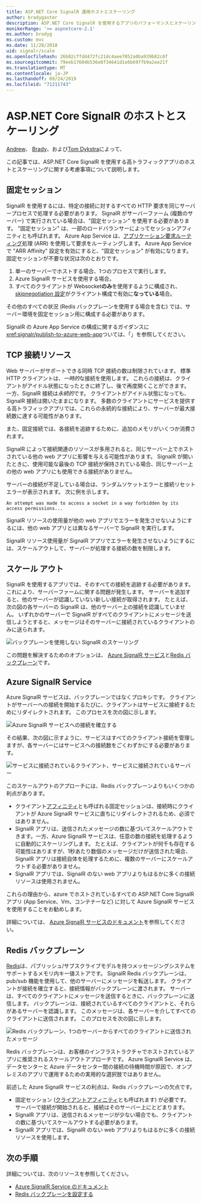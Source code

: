 ```yaml
---
title: ASP.NET Core SignalR 運用ホストとスケーリング
author: bradygaster
description: ASP.NET Core SignalR を使用するアプリのパフォーマンスとスケーリングに関する問題を回避する方法について説明します。
monikerRange: '>= aspnetcore-2.1'
ms.author: bradyg
ms.custom: mvc
ms.date: 11/28/2018
uid: signalr/scale
ms.openlocfilehash: 26b02cffdd472fc21dc4aee7052a0ba939b82c0f
ms.sourcegitcommit: 79eeb17604b536e8f34641d1e6b697fb9a2ee21f
ms.translationtype: MT
ms.contentlocale: ja-JP
ms.lasthandoff: 09/24/2019
ms.locfileid: "71211743"
---
```

# <a name="aspnet-core-signalr-hosting-and-scaling"></a>ASP.NET Core SignalR のホストとスケーリング

[Andrew](https://twitter.com/anurse)、 [Brady](https://twitter.com/bradygaster)、および[Tom Dykstra](https://github.com/tdykstra)によって、

この記事では、ASP.NET Core SignalR を使用する高トラフィックアプリのホストとスケーリングに関する考慮事項について説明します。

## <a name="sticky-sessions"></a>固定セッション

SignalR を使用するには、特定の接続に対するすべての HTTP 要求を同じサーバープロセスで処理する必要があります。 SignalR がサーバーファーム (複数のサーバー) で実行されている場合は、"固定セッション" を使用する必要があります。 "固定セッション" は、一部のロードバランサーによってセッションアフィニティとも呼ばれます。 Azure App Service は、[アプリケーション要求ルーティング](https://docs.microsoft.com/iis/extensions/planning-for-arr/application-request-routing-version-2-overview)処理 (ARR) を使用して要求をルーティングします。 Azure App Service で "ARR Affinity" 設定を有効にすると、"固定セッション" が有効になります。 固定セッションが不要な状況は次のとおりです。

1. 単一のサーバーでホストする場合、1つのプロセスで実行します。
1. Azure SignalR サービスを使用する場合。
1. すべてのクライアントが Websocket**のみ**を使用するように構成され、 [skipnegotiation 設定](xref:signalr/configuration#configure-additional-options)がクライアント構成で有効に**なっている**場合。

その他のすべての状況 (Redis バックプレーンを使用する場合を含む) では、サーバー環境を固定セッション用に構成する必要があります。

SignalR の Azure App Service の構成に関するガイダンスに<xref:signalr/publish-to-azure-web-app>ついては、「」を参照してください。

## <a name="tcp-connection-resources"></a>TCP 接続リソース

Web サーバーがサポートできる同時 TCP 接続の数は制限されています。 標準 HTTP クライアントは、*一時的*な接続を使用します。 これらの接続は、クライアントがアイドル状態になったときに終了し、後で再度開くことができます。 一方、SignalR 接続は*永続的*です。 クライアントがアイドル状態になっても、SignalR 接続は開いたままになります。 多数のクライアントにサービスを提供する高トラフィックアプリでは、これらの永続的な接続により、サーバーが最大接続数に達する可能性があります。

また、固定接続では、各接続を追跡するために、追加のメモリがいくつか消費されます。

SignalR によって接続関連のリソースが多用されると、同じサーバー上でホストされている他の web アプリに影響を与える可能性があります。 SignalR が開いたときに、使用可能な最後の TCP 接続が保持されている場合、同じサーバー上の他の web アプリにも使用できる接続がありません。

サーバーの接続が不足している場合は、ランダムソケットエラーと接続リセットエラーが表示されます。 次に例を示します。

```
An attempt was made to access a socket in a way forbidden by its access permissions...
```

SignalR リソースの使用量が他の web アプリでエラーを発生させないようにするには、他の web アプリとは異なるサーバーで SignalR を実行します。

SignalR リソース使用量が SignalR アプリでエラーを発生させないようにするには、スケールアウトして、サーバーが処理する接続の数を制限します。

## <a name="scale-out"></a>スケール アウト

SignalR を使用するアプリでは、そのすべての接続を追跡する必要があります。これにより、サーバーファームに関する問題が発生します。 サーバーを追加すると、他のサーバーが認識していない新しい接続が取得されます。 たとえば、次の図の各サーバーの SignalR は、他のサーバー上の接続を認識していません。 いずれかのサーバーで SignalR がすべてのクライアントにメッセージを送信しようとすると、メッセージはそのサーバーに接続されているクライアントのみに送られます。

![バックプレーンを使用しない SignalR のスケーリング](scale/_static/scale-no-backplane.png)

この問題を解決するためのオプションは、 [Azure SignalR サービス](#azure-signalr-service)と[Redis バックプレーン](#redis-backplane)です。

## <a name="azure-signalr-service"></a>Azure SignalR Service

Azure SignalR サービスは、バックプレーンではなくプロキシです。 クライアントがサーバーへの接続を開始するたびに、クライアントはサービスに接続するためにリダイレクトされます。 このプロセスを次の図に示します。

![Azure SignalR サービスへの接続を確立する](scale/_static/azure-signalr-service-one-connection.png)

その結果、次の図に示すように、サービスはすべてのクライアント接続を管理しますが、各サーバーにはサービスへの接続数をごくわずかにする必要があります。

![サービスに接続されているクライアント、サービスに接続されているサーバー](scale/_static/azure-signalr-service-multiple-connections.png)

このスケールアウトのアプローチには、Redis バックプレーンよりもいくつかの利点があります。

* クライアント[アフィニティ](/iis/extensions/configuring-application-request-routing-arr/http-load-balancing-using-application-request-routing#step-3---configure-client-affinity)とも呼ばれる固定セッションは、接続時にクライアントが Azure SignalR サービスに直ちにリダイレクトされるため、必須ではありません。
* SignalR アプリは、送信されたメッセージの数に基づいてスケールアウトできます。一方、Azure SignalR サービスは、任意の数の接続を処理するように自動的にスケーリングします。 たとえば、クライアントが何千も存在する可能性はありますが、1秒あたり数個のメッセージだけが送信された場合、SignalR アプリは接続自体を処理するために、複数のサーバーにスケールアウトする必要がありません。
* SignalR アプリでは、SignalR のない web アプリよりもはるかに多くの接続リソースは使用されません。

これらの理由から、azure でホストされているすべての ASP.NET Core SignalR アプリ (App Service、Vm、コンテナーなど) に対して Azure SignalR サービスを使用することをお勧めします。

詳細については、 [Azure SignalR サービスのドキュメント](/azure/azure-signalr/signalr-overview)を参照してください。

## <a name="redis-backplane"></a>Redis バックプレーン

[Redis](https://redis.io/)は、パブリッシュ/サブスクライブモデルを持つメッセージングシステムをサポートするメモリ内キー値ストアです。 SignalR Redis バックプレーンは、pub/sub 機能を使用して、他のサーバーにメッセージを転送します。 クライアントが接続を確立すると、接続情報がバックプレーンに渡されます。 サーバーは、すべてのクライアントにメッセージを送信するときに、バックプレーンに送信します。 バックプレーンは、接続されているすべてのクライアントと、それらがあるサーバーを認識します。 このメッセージは、各サーバーを介してすべてのクライアントに送信されます。 このプロセスを次の図に示します。

![Redis バックプレーン、1つのサーバーからすべてのクライアントに送信されたメッセージ](scale/_static/redis-backplane.png)

Redis バックプレーンは、お客様のインフラストラクチャでホストされているアプリに推奨されるスケールアウトアプローチです。 Azure SignalR Service は、データセンターと Azure データセンター間の接続の待機時間が原因で、オンプレミスのアプリで運用するための実用的な選択肢ではありません。

前述した Azure SignalR サービスの利点は、Redis バックプレーンの欠点です。

* 固定セッション ([クライアントアフィニティ](/iis/extensions/configuring-application-request-routing-arr/http-load-balancing-using-application-request-routing#step-3---configure-client-affinity)とも呼ばれます) が必要です。 サーバーで接続が開始されると、接続はそのサーバー上にとどまります。
* SignalR アプリは、送信されるメッセージが少ない場合でも、クライアントの数に基づいてスケールアウトする必要があります。
* SignalR アプリでは、SignalR のない web アプリよりもはるかに多くの接続リソースを使用します。

## <a name="next-steps"></a>次の手順

詳細については、次のリソースを参照してください。

* [Azure SignalR Service のドキュメント](/azure/azure-signalr/signalr-overview)
* [Redis バックプレーンを設定する](xref:signalr/redis-backplane)
